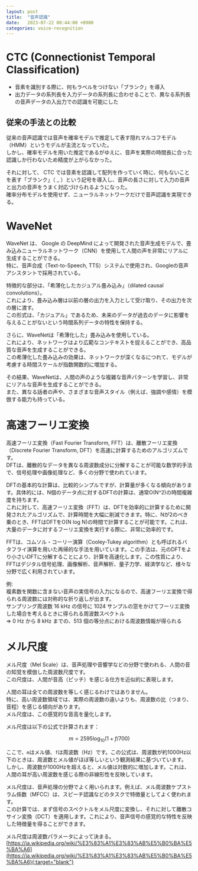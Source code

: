 ```yaml
---
layout: post
title:  "音声認識"
date:   2023-07-22 00:44:00 +0900
categories: voice-recognition
---
```


# CTC (Connectionist Temporal Classification)

- 音素を識別する際に、何もラベルをつけない「ブランク」を導入
- 出力データの系列長を入力データの系列長に合わせることで、異なる系列長の音声データの入出力での認識を可能にした

## 従来の手法との比較

従来の音声認識では音声を確率モデルで推定して表す隠れマルコフモデル（HMM）というモデルが主流となっていた。  
しかし、確率モデルを用いた推定であるがゆえに、音声を実際の時間長に合った認識しか行わないため精度が上がらなかった。  
  
それに対して、 CTC では音素を認識して配列を作っていく時に、何もないことを表す「ブランク」（ _ ）という記号を導入し、音声の長さに対して入力の音声と出力の音声をうまく対応づけられるようになった。  
確率分布モデルを使用せず、ニューラルネットワークだけで音声認識を実現できる。  

# WaveNet

WaveNet は、 Google の DeepMind によって開発された音声生成モデルで、畳み込みニューラルネットワーク（CNN）を使用して人間の声を非常にリアルに生成することができる。  
特に、音声合成（Text-to-Speech, TTS）システムで使用され、Googleの音声アシスタントで採用されている。  
  
特徴的な部分は、「希薄化したカジュアル畳み込み」（dilated causal convolutions）。  
これにより、畳み込み層は以前の層の出力を入力として受け取り、その出力を次の層に渡す。  
この形式は、「カジュアル」であるため、未来のデータが過去のデータに影響を与えることがないという時間系列データの特性を保持する。  
  
さらに、WaveNetは「希薄化した」畳み込みを使用している。  
これにより、ネットワークはより広範なコンテキストを捉えることができ、高品質な音声を生成することができる。  
この希薄化した畳み込みの効果は、ネットワークが深くなるにつれて、モデルが考慮する時間スケールが指数関数的に増加する。  
  
その結果、WaveNetは、人間の声のような複雑な音声パターンを学習し、非常にリアルな音声を生成することができる。  
また、異なる話者の声や、さまざまな音声スタイル（例えば、強調や感情）を模倣する能力も持っている。

# 高速フーリエ変換

高速フーリエ変換（Fast Fourier Transform, FFT）は、離散フーリエ変換（Discrete Fourier Transform, DFT）を高速に計算するためのアルゴリズムです。  
DFTは、離散的なデータを異なる周波数成分に分解することが可能な数学的手法で、信号処理や画像処理など、多くの分野で使われています。  
  
DFTの基本的な計算は、比較的シンプルですが、計算量が多くなる傾向があります。具体的には、N個のデータ点に対するDFTの計算は、通常O(N^2)の時間複雑度を持ちます。  
これに対して、高速フーリエ変換（FFT）は、DFTを効率的に計算するために開発されたアルゴリズムで、計算時間を大幅に削減できます。特に、Nが2のべき乗のとき、FFTはDFTをO(N log N)の時間で計算することが可能です。これは、大量のデータに対するフーリエ変換を実行する際に、非常に効率的です。  
  
FFTは、コムソル・コーリー演算（Cooley-Tukey algorithm）とも呼ばれるバタフライ演算を用いた再帰的な手法を用いています。この手法は、元のDFTをより小さいDFTに分解することにより、計算を高速化します。この性質により、FFTはデジタル信号処理、画像解析、音声解析、量子力学、経済学など、様々な分野で広く利用されています。  
  
例:  
複素数を関数に含まない音声の実信号の入力になるので、高速フーリエ変換で得られる周波数には対称的な折り返しが出ます。  
サンプリング周波数 16 kHz の信号に 1024 サンプルの窓をかけてフーリエ変換した場合を考えるときに得られる周波数スペクトル  
=> 0 Hz から 8 kHz までの、513 個の等分点における周波数情報が得られる

# メル尺度

メル尺度（Mel Scale）は、音声処理や音響学などの分野で使われる、人間の音の知覚を模倣した周波数尺度です。  
この尺度は、人間が音高（ピッチ）を感じる仕方を近似的に表現します。  
  
人間の耳は全ての周波数を等しく感じるわけではありません。  
特に、高い周波数領域では、実際の周波数の違いよりも、周波数の比（つまり、音程）を感じる傾向があります。  
メル尺度は、この感覚的な音高を量化します。
  
メル尺度は以下の公式で計算されます：  

$$
m = 2595 \log_{10}(1 + f/700)
$$

ここで、`m`はメル値、`f`は周波数（Hz）です。この公式は、周波数が約1000Hz以下のときは、周波数とメル値がほぼ等しいという観測結果に基づいています。  
しかし、周波数が1000Hzを超えると、メル値は対数的に増加します。これは、人間の耳が高い周波数を感じる際の非線形性を反映しています。  
  
メル尺度は、音声処理の分野でよく用いられます。例えば、メル周波数ケプストラム係数（MFCC）は、スピーチ認識などのタスクで特徴量としてよく使われます。  
この計算では、まず信号のスペクトルをメル尺度に変換し、それに対して離散コサイン変換（DCT）を適用します。これにより、音声信号の感覚的な特性を反映した特徴量を得ることができます。

メル尺度は周波数パラメータによって決まる。  
[https://ja.wikipedia.org/wiki/%E3%83%A1%E3%83%AB%E5%B0%BA%E5%BA%A6](https://ja.wikipedia.org/wiki/%E3%83%A1%E3%83%AB%E5%B0%BA%E5%BA%A6){:target="blank"}